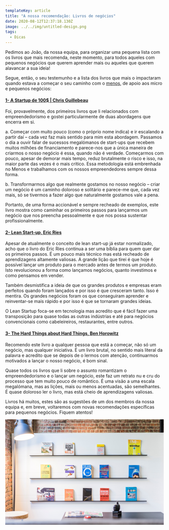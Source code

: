 ```yaml
---
templateKey: article
title: "A nossa recomendação: Livros de negócios"
date: 2020-08-12T12:37:18.130Z
image: ../../img/untitled-design.png
tags:
  - Dicas
---
```

Pedimos ao João, da nossa equipa, para organizar uma pequena lista com os livros que mais recomenda, neste momento, para todos aqueles com pequenos negócios que querem aprender mais ou aqueles que querem alavancar a sua ideia!

Segue, então, o seu testemunho e a lista dos livros que mais o impactaram quando estava a começar o seu caminho com o <a href="https://menoshub.com/" target="_blank">menos</a>, de apoio aos micro e pequenos negócios:

#### <a href="https://www.wook.pt/livro/startup-chris-guillebeau/14953567" target="_blank">1- A Startup de 100$ | Chris Guillebeau</a>

Foi, provavelmente, dos primeiros livros que li relacionados com empreendedorismo e gostei particularmente de duas abordagens que encerra em si.

a.  Começar com muito pouco (como o próprio nome indica) e ir escalando a partir daí – cada vez faz mais sentido para mim esta abordagem. Passamos o dia a ouvir falar de sucessos megalómanos de start-ups que recebem muitos milhões de financiamento e parece-nos que a única maneira de criarmos o nosso negócio é essa, quando não é verdade. Começarmos com pouco, apesar de demorar mais tempo, reduz brutalmente o risco e isso, na maior parte das vezes é o mais critico. Essa metodologia está embrenhada no Menos e trabalhamos com os nossos empreendedores sempre dessa forma. 

b.  Transformarmos algo que realmente gostamos no nosso negócio – criar um negócio é um caminho doloroso e solitário e parece-me que, cada vez mais, só se tivermos a fazer algo que naturalmente gostamos vale a pena.

Portanto, de uma forma accionável e sempre recheado de exemplos, este livro mostra como caminhar os primeiros passos para lançarmos um negócio que nos preencha pessoalmente e que nos possa sustentar profissionalmente.

#### <a href="https://www.bertrand.pt/livro/lean-startup-eric-ries/14780796" target="_blank">2- Lean Start-up, Eric Ries</a>

Apesar de atualmente o conceito de lean start-up já estar normalizado, acho que o livro do Eric Ries continua a ser uma bíblia para quem quer dar os primeiros passos. É um pouco mais técnico mas está recheado de aprendizagens altamente valiosas. A grande lição que tirei é que hoje é possível lançar um produto para o mercado antes de termos um produto. Isto revolucionou a forma como lançamos negócios, quanto investimos e como pensamos em vender.

Também desmistifica a ideia de que os grandes produtos e empresas eram perfeitos quando foram lançados e por isso é que cresceram tanto. Isso é mentira. Os grandes negócios foram os que conseguiram aprender e reinventar-se mais rápido e por isso é que se tornaram grandes ideias.

O Lean Startup foca-se em tecnologia mas acredito que é fácil fazer uma transposição para quase todas as outras indústrias e até para negócios convencionais como cabeleireiros, restaurantes, entre outros. 

#### <a href="https://www.fnac.pt/The-Hard-Thing-About-Hard-Things-Ben-Horowitz/a1176046" target="_blank">3- The Hard Things about Hard Things, Ben Horowitz</a>

Recomendo este livro a qualquer pessoa que está a começar, não só um negócio, mas qualquer iniciativa. É um livro brutal, no sentido mais literal da palavra e acredito que se depois de o lermos com atenção, continuarmos motivados a lançar o nosso negócio, é bom sinal.

Quase todos os livros que li sobre o assunto romantizam o empreendedorismo e o lançar um negócio, este faz um retrato nu e cru do processo que tem muito pouco de romântico. É uma visão a uma escala megalómana, mas as lições, mais ou menos acentuadas, são semelhantes. É quase doloroso ler o livro, mas está cheio de aprendizagens valiosas. 

Livros há muitos, estes são as sugestões de um dos membros da nossa equipa e, em breve, voltaremos com novas recomendações específicas para pequenos negócios. Fiquem atentos!

![livros de negócios](../../img/proxyclick-visitor-management-system-nezofjwiulq-unsplash.jpg)